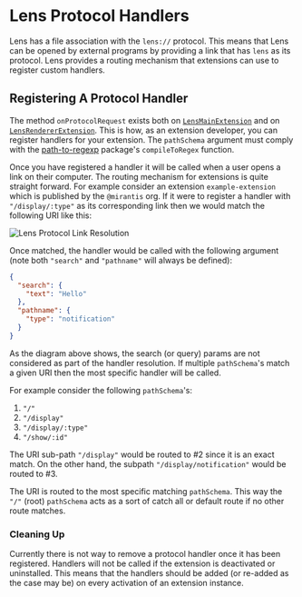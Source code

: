 # Lens Protocol Handlers

Lens has a file association with the `lens://` protocol.
This means that Lens can be opened by external programs by providing a link that has `lens` as its protocol.
Lens provides a routing mechanism that extensions can use to register custom handlers.

## Registering A Protocol Handler

The method `onProtocolRequest` exists both on [`LensMainExtension`](extensions/api/classes/lensmainextension/#onprotocolrequest) and on [`LensRendererExtension`](extensions/api/classes/lensrendererextension/#onprotocolrequest).
This is how, as an extension developer, you can register handlers for your extension.
The `pathSchema` argument must comply with the [path-to-regexp](https://www.npmjs.com/package/path-to-regexp) package's `compileToRegex` function.

Once you have registered a handler it will be called when a user opens a link on their computer.
The routing mechanism for extensions is quite straight forward.
For example consider an extension `example-extension` which is published by the `@mirantis` org.
If it were to register a handler with `"/display/:type"` as its corresponding link then we would match the following URI like this:

![Lens Protocol Link Resolution](images/routing-diag.png)

Once matched, the handler would be called with the following argument (note both `"search"` and `"pathname"` will always be defined):

```json
{
  "search": {
    "text": "Hello"
  },
  "pathname": {
    "type": "notification"
  }
}
```

As the diagram above shows, the search (or query) params are not considered as part of the handler resolution.
If multiple `pathSchema`'s match a given URI then the most specific handler will be called.

For example consider the following `pathSchema`'s:

1. `"/"`
1. `"/display"`
1. `"/display/:type"`
1. `"/show/:id"`

The URI sub-path `"/display"` would be routed to #2 since it is an exact match.
On the other hand, the subpath `"/display/notification"` would be routed to #3.

The URI is routed to the most specific matching `pathSchema`.
This way the `"/"` (root) `pathSchema` acts as a sort of catch all or default route if no other route matches.

### Cleaning Up

Currently there is not way to remove a protocol handler once it has been registered.
Handlers will not be called if the extension is deactivated or uninstalled.
This means that the handlers should be added (or re-added as the case may be) on every activation of an extension instance.
